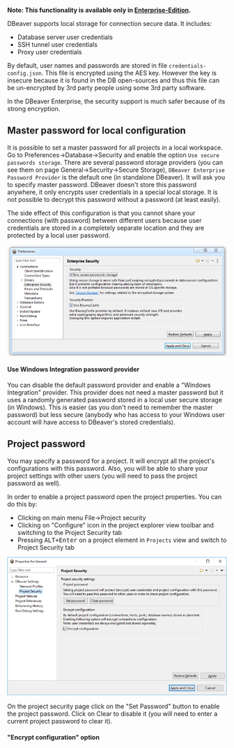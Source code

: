 **Note: This functionality is available only in [Enterprise-Edition](Enterprise-Edition).**

DBeaver supports local storage for connection secure data. It includes:
- Database server user credentials
- SSH tunnel user credentials
- Proxy user credentials

By default, user names and passwords are stored in file `credentials-config.json`. 
This file is encrypted using the AES key. However the key is insecure because it is found in the DB open-sources and thus this file can be un-encrypted by 3rd party people using some 3rd party software.

In the DBeaver Enterprise, the security support is much safer because of its strong encryption.

## Master password for local configuration

It is possible to set a master password for all projects in a local workspace.
Go to Preferences->Database->Security and enable the option `Use secure passwords storage`.
There are several password storage providers (you can see them on page General->Security->Secure Storage), `DBeaver Enterprise Password Provider` is the default one (in standalone DBeaver). It will ask you to specify master password.
DBeaver doesn't store this password anywhere, it only encrypts user credentials in a special local storage. It is not possible to decrypt this password without a password (at least easily).

The side effect of this configuration is that you cannot share your connections (with password) between different users because user credentials are stored in a completely separate location and they are protected by a local user password.

![](images/ug/workspace-security-preferences.png)

#### Use Windows Integration password provider

You can disable the default password provider and enable a "Windows Integration" provider. This provider does not need a master password but it uses a randomly generated password stored in a local user secure storage (in Windows).
This is easier (as you don't need to remember the master password) but less secure (anybody who has access to your Windows user account will have access to DBeaver's stored credentials).

## Project password

You may specify a password for a project. It will encrypt all the project's configurations with this password. Also, you will be able to share your project settings with other users (you will need to pass the project password as well).

In order to enable a project password open the project properties. You can do this by:
- Clicking on main menu File->Project security
- Clicking on "Configure" icon in the project explorer view toolbar and switching to the Project Security tab
- Pressing <kbd>ALT+Enter</kbd> on a project element in `Projects` view and switch to Project Security tab

![](images/ug/project-security-preferences.png)

On the project security page click on the "Set Password" button to enable the project password. Click on Clear to disable it (you will need to enter a current project password to clear it).

#### "Encrypt configuration" option
